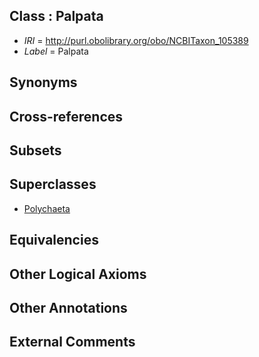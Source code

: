 
## Class : Palpata

 * *IRI* = http://purl.obolibrary.org/obo/NCBITaxon_105389
 * *Label* = Palpata

## Synonyms


## Cross-references


## Subsets


## Superclasses

 * [Polychaeta](../../NCBITaxon/41/NCBITaxon_6341.md)

## Equivalencies


## Other Logical Axioms


## Other Annotations


## External Comments

